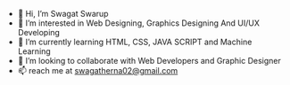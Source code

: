 - 👋 Hi, I’m Swagat Swarup
- 👀 I’m interested in Web Designing, Graphics Designing And UI/UX Developing
- 🌱 I’m currently learning HTML, CSS, JAVA SCRIPT and Machine Learning
- 💞️ I’m looking to collaborate with Web Developers and Graphic Designer
- 📫 reach me at swagatherna02@gmail.com

<!---
swagatswarup/swagatswarup is a ✨ special ✨ repository because its `README.md` (this file) appears on your GitHub profile.
You can click the Preview link to take a look at your changes.
--->
